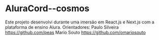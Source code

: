 # AluraCord--cosmos
Este projeto desenvolvi durante uma imersão em React.js e Next.js com a plataforma de ensino Alura. 
Orientadores: 
  Paulo Silveira https://github.com/peas 
  Mario Souto https://github.com/omariosouto
